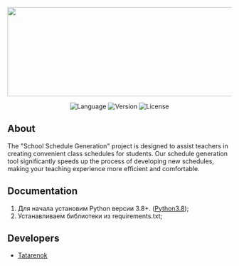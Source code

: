<p align="center">
      <img src="https://i.ibb.co/cNhLhyq/logo3.png" width="600" height="200">
</p>

<p align="center">
   <img src="https://img.shields.io/badge/Language-Python3.8-purple" alt="Language">
   <img src="https://img.shields.io/badge/Language-KivyMD-blue" alt="Version">
   <img src="https://img.shields.io/badge/License-NONE-Lime" alt="License">
</p>

## About

The "School Schedule Generation" project is designed to assist teachers in creating convenient class schedules for students. Our schedule generation tool significantly speeds up the process of developing new schedules, making your teaching experience more efficient and comfortable.

## Documentation

1. Для начала установим Python версии 3.8+. ([Python3.8](https://www.python.org/downloads/release/python-380/));
2. Устанавливаем библиотеки из requirements.txt;

## Developers

- [Tatarenok](https://github.com/Tatarenok)

